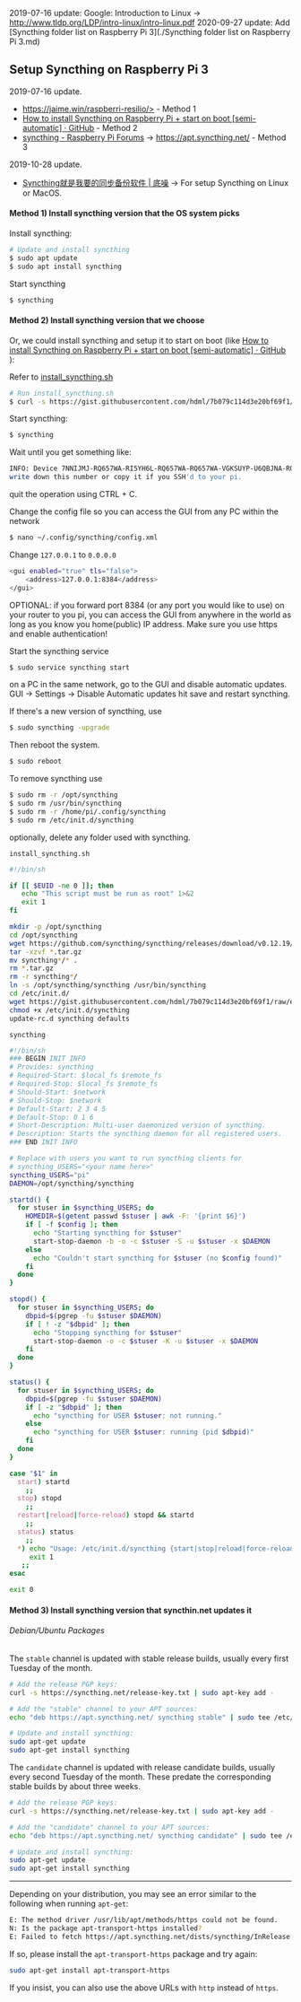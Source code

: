 2019-07-16 update: Google: Introduction to Linux -> <http://www.tldp.org/LDP/intro-linux/intro-linux.pdf>
2020-09-27 update: Add [Syncthing folder list on Raspberry Pi 3](./Syncthing folder list on Raspberry Pi 3.md)

## Setup Syncthing on Raspberry Pi 3

2019-07-16 update.

- https://jaime.win/raspberri-resilio/> - Method 1
- [How to install Syncthing on Raspberry Pi + start on boot [semi-automatic] · GitHub](https://gist.github.com/hdml/7b079c114d3e20bf69f1) - Method 2
- [syncthing - Raspberry Pi Forums](https://www.raspberrypi.org/forums/viewtopic.php?t=167169) ->  <https://apt.syncthing.net/> - Method 3

2019-10-28 update.

* [Syncthing就是我要的同步备份软件 | 底噪](https://zhih.me/syncthing-the-best/) -> For setup Syncthing on Linux or MacOS.

#### Method 1) Install syncthing version that the OS system picks

Install syncthing:

```bash
# Update and install syncthing
$ sudo apt update
$ sudo apt install syncthing
```

Start syncthing

```bash
$ syncthing
```

#### Method 2) Install syncthing version that we choose

Or, we could install syncthing and setup it to start on boot (like [How to install Syncthing on Raspberry Pi + start on boot [semi-automatic] · GitHub](https://gist.github.com/hdml/7b079c114d3e20bf69f1) ):

Refer to [install_syncthing.sh](https://gist.githubusercontent.com/hdml/7b079c114d3e20bf69f1/raw/1cd3647b1db4f80726c145fba725e27993a7fcdb/install_syncthing.sh )

```bash
# Run install_syncthing.sh
$ curl -s https://gist.githubusercontent.com/hdml/7b079c114d3e20bf69f1/raw/1cd3647b1db4f80726c145fba725e27993a7fcdb/install_syncthing.sh | sudo bash
```

Start syncthing:

```bash
$ syncthing
```

Wait until you get something like:

```bash
INFO: Device 7NNIJMJ-RQ657WA-RI5YH6L-RQ657WA-RQ657WA-VGKSUYP-U6QBJNA-RQ657WA
write down this number or copy it if you SSH'd to your pi.
```

quit the operation using CTRL + C.

Change the config file so you can access the GUI from any PC within the network

```bash
$ nano ~/.config/syncthing/config.xml
```

Change `127.0.0.1` to `0.0.0.0`

```bash
<gui enabled="true" tls="false">
    <address>127.0.0.1:8384</address>
</gui>
```

OPTIONAL: if you forward port 8384 (or any port you would like to use) on your router to you pi, you can access the GUI from anywhere in the world as long as you know you home(public) IP address. Make sure you use https and enable authentication!

Start the syncthing service

```bash
$ sudo service syncthing start
```

on a PC in the same network, go to the GUI and disable automatic updates. GUI -> Settings -> Disable Automatic updates hit save and restart syncthing.

If there's a new version of syncthing, use

```bash
$ sudo syncthing -upgrade
```

Then reboot the system.

```bash
$ sudo reboot
```

To remove syncthing use

```bash
$ sudo rm -r /opt/syncthing
$ sudo rm /usr/bin/syncthing
$ sudo rm -r /home/pi/.config/syncthing
$ sudo rm /etc/init.d/syncthing
```

optionally, delete any folder used with syncthing.

`install_syncthing.sh`

```bash
#!/bin/sh

if [[ $EUID -ne 0 ]]; then
   echo "This script must be run as root" 1>&2
   exit 1
fi

mkdir -p /opt/syncthing
cd /opt/syncthing
wget https://github.com/syncthing/syncthing/releases/download/v0.12.19/syncthing-linux-arm-v0.12.19.tar.gz
tar -xzvf *.tar.gz
mv syncthing*/* .
rm *.tar.gz
rm -r syncthing*/
ln -s /opt/syncthing/syncthing /usr/bin/syncthing
cd /etc/init.d/
wget https://gist.githubusercontent.com/hdml/7b079c114d3e20bf69f1/raw/e42d18d8fb966e4ff16135035720d97139867bad/syncthing
chmod +x /etc/init.d/syncthing
update-rc.d syncthing defaults
```

`syncthing`

```bash
#!/bin/sh
### BEGIN INIT INFO
# Provides: syncthing
# Required-Start: $local_fs $remote_fs
# Required-Stop: $local_fs $remote_fs
# Should-Start: $network
# Should-Stop: $network
# Default-Start: 2 3 4 5
# Default-Stop: 0 1 6
# Short-Description: Multi-user daemonized version of syncthing.
# Description: Starts the syncthing daemon for all registered users.
### END INIT INFO

# Replace with users you want to run syncthing clients for
# syncthing_USERS="<your name here>"
syncthing_USERS="pi"
DAEMON=/opt/syncthing/syncthing

startd() {
  for stuser in $syncthing_USERS; do
    HOMEDIR=$(getent passwd $stuser | awk -F: '{print $6}')
    if [ -f $config ]; then
      echo "Starting syncthing for $stuser"
      start-stop-daemon -b -o -c $stuser -S -u $stuser -x $DAEMON
    else
      echo "Couldn't start syncthing for $stuser (no $config found)"
    fi
  done
}

stopd() {
  for stuser in $syncthing_USERS; do
    dbpid=$(pgrep -fu $stuser $DAEMON)
    if [ ! -z "$dbpid" ]; then
      echo "Stopping syncthing for $stuser"
      start-stop-daemon -o -c $stuser -K -u $stuser -x $DAEMON
    fi
  done
}

status() {
  for stuser in $syncthing_USERS; do
    dbpid=$(pgrep -fu $stuser $DAEMON)
    if [ -z "$dbpid" ]; then
      echo "syncthing for USER $stuser: not running."
    else
      echo "syncthing for USER $stuser: running (pid $dbpid)"
    fi
  done
}

case "$1" in
  start) startd
    ;;
  stop) stopd
    ;;
  restart|reload|force-reload) stopd && startd
    ;;
  status) status
    ;;
  *) echo "Usage: /etc/init.d/syncthing {start|stop|reload|force-reload|restart|status}"
     exit 1
   ;;
esac

exit 0
```

#### Method 3) Install syncthing version that syncthin.net updates it

###### Debian/Ubuntu Packages

The `stable` channel is updated with stable release builds, usually every first Tuesday of the month.

```bash
# Add the release PGP keys:
curl -s https://syncthing.net/release-key.txt | sudo apt-key add -

# Add the "stable" channel to your APT sources:
echo "deb https://apt.syncthing.net/ syncthing stable" | sudo tee /etc/apt/sources.list.d/syncthing.list

# Update and install syncthing:
sudo apt-get update
sudo apt-get install syncthing
```

The `candidate` channel is updated with release candidate builds, usually every second Tuesday of the month. These predate the corresponding stable builds by about three weeks.

```bash
# Add the release PGP keys:
curl -s https://syncthing.net/release-key.txt | sudo apt-key add -

# Add the "candidate" channel to your APT sources:
echo "deb https://apt.syncthing.net/ syncthing candidate" | sudo tee /etc/apt/sources.list.d/syncthing.list

# Update and install syncthing:
sudo apt-get update
sudo apt-get install syncthing
```

------

Depending on your distribution, you may see an error similar to the following when running `apt-get`:

```bash
E: The method driver /usr/lib/apt/methods/https could not be found.
N: Is the package apt-transport-https installed?
E: Failed to fetch https://apt.syncthing.net/dists/syncthing/InRelease
```

If so, please install the `apt-transport-https` package and try again:

```bash
sudo apt-get install apt-transport-https
```

If you insist, you can also use the above URLs with `http` instead of `https`.

